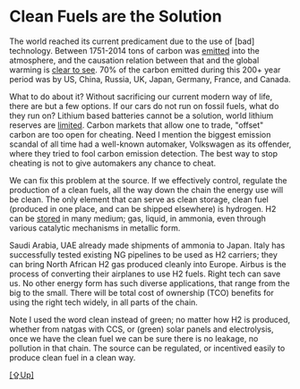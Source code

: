 # Clean Fuels are the Solution

The world reached its current predicament due to the use of [bad]
technology. Between 1751-2014 tons of carbon was [emitted](../../2021/07/historical-carbon-emissions.html)
into the atmosphere, and the causation relation between that and the global
warming is [clear to see](../../2015/08/temp-increase.html#carbon).
70% of the carbon emitted during this 200+ year period was by US, China,
Russia, UK, Japan, Germany, France, and Canada.

What to do about it? Without sacrificing our current modern way of
life, there are but a few options. If our cars do not run on fossil
fuels, what do they run on? Lithium based batteries cannot be a
solution, world lithium reserves are [limited](../../2022/02/base-energy-numbers.html).
Carbon markets that allow one to trade, "offset" carbon are too open
for cheating. Need I mention the biggest emission scandal of all time
had a well-known automaker, Volkswagen as its offender, where they
tried to fool carbon emission detection. The best way to stop
cheating is not to give automakers any chance to cheat.

We can fix this problem at the source. If we effectively control,
regulate the production of a clean fuels, all the way down the chain
the energy use will be clean. The only element that can serve as clean
storage, clean fuel (produced in one place, and can be shipped
elsewhere) is hydrogen. H2 can be [stored](../../2022/02/h2-storage.html) in many
medium; gas, liquid, in ammonia, even through various catalytic
mechanisms in metallic form. 

Saudi Arabia, UAE already made shipments of ammonia to Japan.  Italy
has successfully tested existing NG pipelines to be used as H2
carriers; they can bring North African H2 gas produced cleanly into
Europe. Airbus is the process of converting their airplanes to use H2
fuels. Right tech can save us. No other energy form has such diverse
applications, that range from the big to the small. There will be
total cost of ownership (TCO) benefits for using the right tech
widely, in all parts of the chain.

Note I used the word clean instead of green; no matter how H2 is produced,
whether from natgas with CCS, or (green) solar panels and electrolysis, once
we have the clean fuel we can be sure there is no leakage, no pollution
in that chain. The source can be regulated, or incentived easily to produce
clean fuel in a clean way. 

[[⇪Up]](climate.html)

